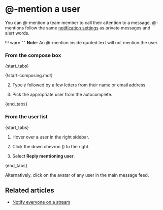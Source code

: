 # @-mention a user

You can @-mention a team member to call their attention to a
message. @-mentions follow the same
[notification settings](/help/pm-mention-alert-notifications) as private
messages and alert words.

!!! warn ""
    **Note**: An @-mention inside quoted text will not mention the user.

### From the compose box

{start_tabs}

{!start-composing.md!}

2. Type `@` followed by a few letters from their name or email address.

3. Pick the appropriate user from the autocomplete.

{end_tabs}

### From the user list

{start_tabs}

1. Hover over a user in the right sidebar.

1. Click the down chevron (<i class="fa fa-chevron-down"></i>) to the right.

1. Select **Reply mentioning user**.

{end_tabs}

Alternatively, click on the avatar of any user in the main message feed.

## Related articles

* [Notify everyone on a stream](/help/notify-everyone-on-a-stream)
